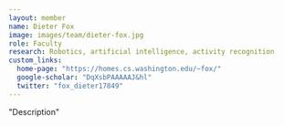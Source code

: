 ```yaml
---
layout: member
name: Dieter Fox
image: images/team/dieter-fox.jpg
role: Faculty
research: Robotics, artificial intelligence, activity recognition
custom_links:
  home-page: "https://homes.cs.washington.edu/~fox/"
  google-scholar: "DqXsbPAAAAAJ&hl"
  twitter: "fox_dieter17849"
---
```

"Description"
